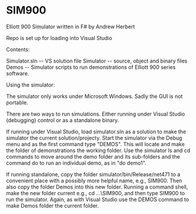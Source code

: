 # SIM900
Elliott 900 Simulator written in F# by Andrew Herbert

Repo is set up for loading into Visual Studio

Contents:

Simulator.sln -- VS solution file
Simulator -- source, object and binary files
Demos -- Simulator scripts to run demonstrations of Elliott 900 series
software.

Using the simulator:

The simulator only works under Microsoft Windows.  Sadly the GUI is not
portable.

There are two ways to run simulations.  Either running under Visual
Studio (debugging) control or as a standalone binary.

If running under Visual Studio, load simulator.sln as a solution to
make the simulator the current solution/projecty. Start the simulator
via the Debug menu and as the first command type "DEMOS".  This will
locate and make the folder of demonstrations the working folder.  Use
the simulator ls and cd commands to move around the demo folder and
its sub-folders and the command do to run an individual demo, as in
"do demo1".

If running standalone, copy the folder simulator/bin/Release/net471 to
a convenient place with a possibly more helpful name, e.g., SIM900.
Then also copy the folder Demos into this new folder.  Running a
command shell, make the new folder current e.g., cd ...\SIM900, and
then type SIM900 to run the simulator.  Again, as with Visual Studio use
the DEMOS command to make Demos folder the current folder.
